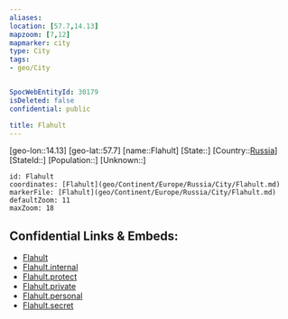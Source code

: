 ```yaml
---
aliases: 
location: [57.7,14.13]
mapzoom: [7,12] 
mapmarker: city 
type: City
tags:
- geo/City


SpocWebEntityId: 30179
isDeleted: false
confidential: public

title: Flahult
---
```

[geo-lon::14.13]
[geo-lat::57.7]
[name::Flahult]
[State::]
[Country::[Russia](geo/Continent/Europe/Russia.md)]
[StateId::]
[Population::]
[Unknown::]


```leaflet
id: Flahult
coordinates: [Flahult](geo/Continent/Europe/Russia/City/Flahult.md)
markerFile: [Flahult](geo/Continent/Europe/Russia/City/Flahult.md)
defaultZoom: 11 
maxZoom: 18
```


## Confidential Links & Embeds: 
- [Flahult](../../../../../../_public/geo/Continent/Europe/Russia/City/Flahult.md) 
- [Flahult.internal](../../../../../../_internal/geo/Continent/Europe/Russia/City/Flahult.internal.md) 
- [Flahult.protect](../../../../../../_protect/geo/Continent/Europe/Russia/City/Flahult.protect.md) 
- [Flahult.private](../../../../../../_private/geo/Continent/Europe/Russia/City/Flahult.private.md) 
- [Flahult.personal](../../../../../../_personal/geo/Continent/Europe/Russia/City/Flahult.personal.md) 
- [Flahult.secret](../../../../../../_secret/geo/Continent/Europe/Russia/City/Flahult.secret.md) 
